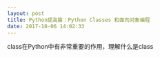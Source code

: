 ```yaml
---
layout: post
title: Python提高篇：Python Classes 和面向对象编程
date: 2017-10-06 14:02:33
---
```


class在Python中有非常重要的作用，理解什么是class